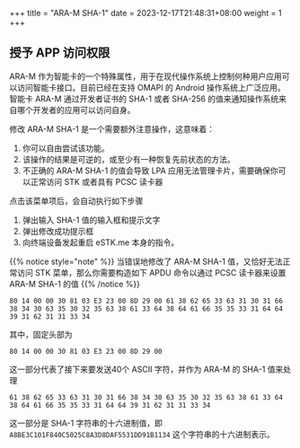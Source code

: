 +++
title = "ARA-M SHA-1"
date =  2023-12-17T21:48:31+08:00
weight = 1
+++

## 授予 APP 访问权限

ARA-M 作为智能卡的一个特殊属性，用于在现代操作系统上控制何种用户应用可以访问智能卡接口。目前已经在支持 OMAPI 的 Android 操作系统上广泛应用。  
智能卡 ARA-M 通过开发者证书的 SHA-1 或者 SHA-256 的值来通知操作系统来自哪个开发者的应用可以访问自身。  

修改 ARA-M SHA-1 是一个需要额外注意操作，这意味着：

1. 你可以自由尝试该功能。
2. 该操作的结果是可逆的，或至少有一种恢复先前状态的方法。
3. 不正确的 ARA-M SHA-1 的值会导致 LPA 应用无法管理卡片，需要确保你可以正常访问 STK 或者具有 PCSC 读卡器

点击该菜单项后，会自动执行如下步骤

1. 弹出输入 SHA-1 值的输入框和提示文字
2. 弹出修改成功提示框
3. 向终端设备发起重启 eSTK.me 本身的指令。

{{% notice style="note" %}}
当错误地修改了 ARA-M SHA-1 值，又恰好无法正常访问 STK 菜单，那么你需要构造如下 APDU 命令以通过 PCSC 读卡器来设置 ARA-M SHA-1 的值
{{% /notice %}}

```apdu
80 14 00 00 30 81 03 E3 23 00 8D 29 00 61 38 62 65 33 63 31 30 31 66 38 34 30 63 35 30 32 35 63 38 61 33 64 38 64 61 66 35 35 33 31 64 64 39 31 62 31 31 33 34
```

其中，固定头部为

```apdu
80 14 00 00 30 81 03 E3 23 00 8D 29 00
```

这一部分代表了接下来要发送40个 ASCII 字符，并作为 ARA-M 的 SHA-1 值来处理

```apdu
61 38 62 65 33 63 31 30 31 66 38 34 30 63 35 30 32 35 63 38 61 33 64 38 64 61 66 35 35 33 31 64 64 39 31 62 31 31 33 34
```

这一部分是 SHA-1 字符串的十六进制值，即 `A8BE3C101F840C5025C8A3D8DAF5531DD91B1134` 这个字符串的十六进制表示。
